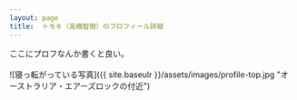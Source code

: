 ```yaml
---
layout: page
title:  トモキ（高橋智樹）のプロフィール詳細
---
```


ここにプロフなんか書くと良い。
<br><br>
![寝っ転がっている写真]({{ site.baseulr }}/assets/images/profile-top.jpg "オーストラリア・エアーズロックの付近")
